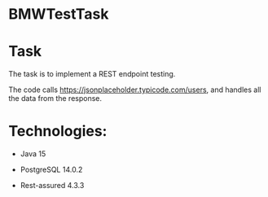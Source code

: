 # BMWTestTask
# Task 

The task is to implement a REST endpoint testing. 

The code calls  https://jsonplaceholder.typicode.com/users, and handles all the data from the response.


# Technologies:

* Java 15

* PostgreSQL 14.0.2

* Rest-assured 4.3.3